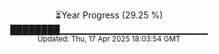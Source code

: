 <p align="center">
⏳Year Progress (29.25 %)<br>
████████▁▁▁▁▁▁▁▁▁▁▁▁▁▁▁▁▁▁▁▁▁▁ <br>
<sub>Updated: Thu, 17 Apr 2025 18:03:54 GMT</sub>
</p>

